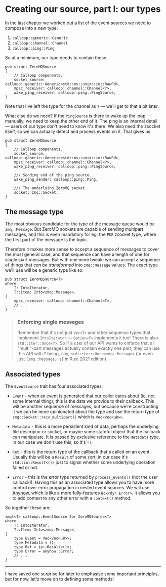 # Creating our source, part I: our types

In the last chapter we worked out a list of the event sources we need to compose into a new type:

1. `calloop::generic::Generic`
2. `calloop::channel::Channel`
3. `calloop::ping::Ping`

So at a minimum, our type needs to contain these:

```rust,noplayground
pub struct ZeroMQSource
{
    // Calloop components.
    socket_source: calloop::generic::Generic<std::os::unix::io::RawFd>,
    mpsc_receiver: calloop::channel::Channel<?>,
    wake_ping_receiver: calloop::ping::PingSource,
}
```

Note that I've left the type for the channel as `?` — we'll get to that a bit later.

What else do we need? If the `PingSource` is there to wake up the loop manually, we need to keep the other end of it. The ping is an internal detail — users of our type don't need to know it's there. We also need the zsocket itself, so we can actually detect and process events on it. That gives us:

```rust,noplayground
pub struct ZeroMQSource
{
    // Calloop components.
    socket_source: calloop::generic::Generic<std::os::unix::io::RawFd>,
    mpsc_receiver: calloop::channel::Channel<?>,
    wake_ping_receiver: calloop::ping::PingSource,

    /// Sending end of the ping source.
    wake_ping_sender: calloop::ping::Ping,

    /// The underlying ZeroMQ socket.
    socket: zmq::Socket,
}
```

## The message type

The most obvious candidate for the type of the message queue would be `zmq::Message`. But ZeroMQ sockets are capable of sending multipart messages, and this is even mandatory for eg. the `PUB` zsocket type, where the first part of the message is the topic.

Therefore it makes more sense to accept a sequence of messages to cover the most general case, and that sequence can have a length of one for single-part messages. But with one more tweak: we can accept a sequence of things that *can be transformed* into `zmq::Message` values. The exact type we'll use will be a generic type like so:

```rust,noplayground
pub struct ZeroMQSource<T>
where
    T: IntoIterator,
    T::Item: Into<zmq::Message>,
{
    mpsc_receiver: calloop::channel::Channel<T>,
	// ...
}
```

> ### Enforcing single messages
> Remember that it's not just `Vec<T>` and other sequence types that implement `IntoIterator` — `Option<T>` implements it too! There is also `std::iter::Once<T>`. So if a user of our API wants to enforce that all "multi"-part messages actually contain exactly one part, they can use this API with `T` being, say, `std::iter::Once<zmq::Message>` (or even just `[zmq::Message; 1]` in Rust 2021 edition).

## Associated types
The `EventSource` trait has four associated types:

- `Event` - when an event is generated that our caller cares about (ie. not some internal thing), this is the data we provide to their callback. This will be another sequence of messages, but because we're constructing it we can be more opinionated about the type and use the return type of `zmq::Socket::recv_multipart()` which is `Vec<Vec<u8>>`.

- `Metadata` - this is a more persistent kind of data, perhaps the underlying file descriptor or socket, or maybe some stateful object that the callback can manipulate. It is passed by exclusive reference to the `Metadata` type. In our case we don't use this, so it's `()`.

- `Ret` - this is the return type of the callback that's called on an event. Usually this will be a `Result` of some sort; in our case it's `std::io::Result<()>` just to signal whether some underlying operation failed or not.

- `Error` - this is the error type returned by `process_events()` (not the user callback!). Having this as an associated type allows you to have more control over error propagation in nested event sources. We will use [Anyhow](https://crates.io/crates/anyhow), which is like a more fully-features `Box<dyn Error>`. It allows you to add context to any other error with a `context()` method.

So together these are:

```rust,noplayground
impl<T> calloop::EventSource for ZeroMQSource<T>
where
    T: IntoIterator,
    T::Item: Into<zmq::Message>,
{
    type Event = Vec<Vec<u8>>;
    type Metadata = ();
    type Ret = io::Result<()>;
    type Error = anyhow::Error;
    // ...
}
```

----

I have saved one surprise for later to emphasise some important principles, but for now, let's move on to defining some methods!
